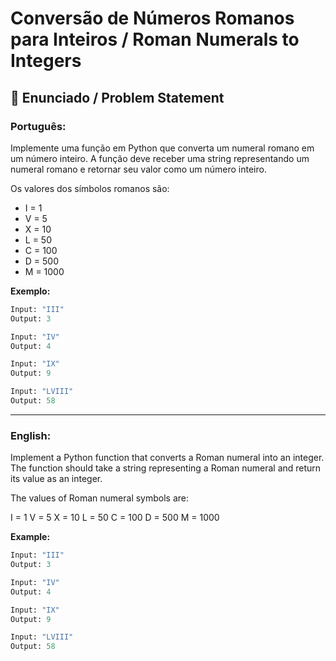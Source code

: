 # Conversão de Números Romanos para Inteiros / Roman Numerals to Integers

## 📖 Enunciado / Problem Statement

### Português:
Implemente uma função em Python que converta um numeral romano em um número inteiro. A função deve receber uma string representando um numeral romano e retornar seu valor como um número inteiro.

Os valores dos símbolos romanos são:
- I = 1
- V = 5
- X = 10
- L = 50
- C = 100
- D = 500
- M = 1000

**Exemplo:**
```python
Input: "III"
Output: 3

Input: "IV"
Output: 4

Input: "IX"
Output: 9

Input: "LVIII"
Output: 58
```

______________________________________________________________________________________________________________

### English:
Implement a Python function that converts a Roman numeral into an integer. The function should take a string representing a Roman numeral and return its value as an integer.

The values of Roman numeral symbols are:

I = 1
V = 5
X = 10
L = 50
C = 100
D = 500
M = 1000

**Example:**
```python
Input: "III"
Output: 3

Input: "IV"
Output: 4

Input: "IX"
Output: 9

Input: "LVIII"
Output: 58
```
